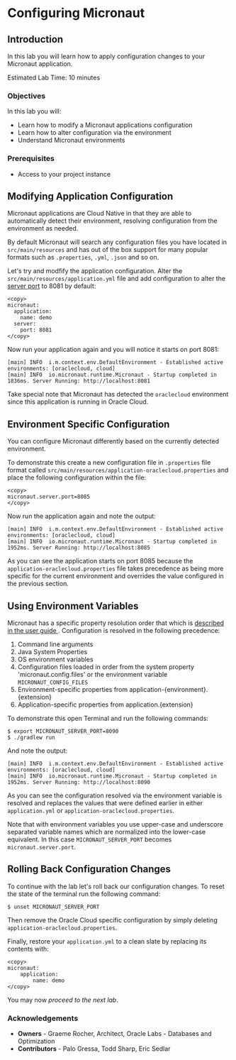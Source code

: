 # Configuring Micronaut

## Introduction
In this lab you will learn how to apply configuration changes to your Micronaut application.

Estimated Lab Time: 10 minutes

### Objectives

In this lab you will:
* Learn how to modify a Micronaut applications configuration
* Learn how to alter configuration via the environment
* Understand Micronaut environments

### Prerequisites
- Access to your project instance

## Modifying Application Configuration

Micronaut applications are Cloud Native in that they are able to automatically detect their environment, resolving configuration from the environment as needed.

By default Micronaut will search any configuration files you have located in `src/main/resources` and has out of the box support for many popular formats such as `.properties`, `.yml`, `.json` and so on.

Let's try and modfify the application configuration. Alter the `src/main/resources/application.yml` file and add configuration to alter the [server port](https://docs.micronaut.io/latest/guide/configurationreference.html#io.micronaut.http.server.HttpServerConfiguration) to 8081 by default:

	<copy>
	micronaut:
	  application:
	    name: demo
	  server:
	    port: 8081
	</copy>

Now run your application again and you will notice it starts on port 8081:

```
[main] INFO  i.m.context.env.DefaultEnvironment - Established active environments: [oraclecloud, cloud]
[main] INFO  io.micronaut.runtime.Micronaut - Startup completed in 1836ms. Server Running: http://localhost:8081
```

Take special note that Micronaut has detected the `oraclecloud` environment since this application is running in Oracle Cloud.


## Environment Specific Configuration

You can configure Micronaut differently based on the currently detected environment.

To demonstrate this create a new configuration file in `.properties` file format called `src/main/resources/application-oraclecloud.properties` and place the following configuration within the file:

	<copy>
	micronaut.server.port=8085
	</copy>

Now run the application again and note the output:

```
[main] INFO  i.m.context.env.DefaultEnvironment - Established active environments: [oraclecloud, cloud]
[main] INFO  io.micronaut.runtime.Micronaut - Startup completed in 1952ms. Server Running: http://localhost:8085
```

As you can see the application starts on port 8085 because the `application-oraclecloud.properties` file takes precedence as being more specific for the current environment and overrides the value configured in the previous section.

## Using Environment Variables

Micronaut has a specific property resolution order that which is [described in the user guide ](https://docs.micronaut.io/latest/guide/index.html#propertySource). Configuration is resolved in the following precedence:

1. Command line arguments
2. Java System Properties
3. OS environment variables
4. Configuration files loaded in order from the system property 'micronaut.config.files' or the environment variable `MICRONAUT_CONFIG_FILES`
5. Environment-specific properties from application-{environment}.{extension}
6. Application-specific properties from application.{extension} 

To demonstrate this open Terminal and run the following commands:

```
$ export MICRONAUT_SERVER_PORT=8090
$ ./gradlew run
```

And note the output:

```
[main] INFO  i.m.context.env.DefaultEnvironment - Established active environments: [oraclecloud, cloud]
[main] INFO  io.micronaut.runtime.Micronaut - Startup completed in 1952ms. Server Running: http://localhost:8090
```

As you can see the configuration resolved via the environment variable is resolved and replaces the values that were defined earlier in either `application.yml` or `application-oraclecloud.properties`.

Note that with environment variables you use upper-case and underscore separated variable names which are normalized into the lower-case equivalent. In this case `MICRONAUT_SERVER_PORT` becomes `micronaut.server.port`.

## Rolling Back Configuration Changes

To continue with the lab let's roll back our configuration changes. To reset the state of the terminal run the following command:

```
$ unset MICRONAUT_SERVER_PORT
```

Then remove the Oracle Cloud specific configuration by simply deleting `application-oraclecloud.properties`.

Finally, restore your `application.yml` to a clean slate by replacing its contents with:

	<copy>
	micronaut:
		application:
			name: demo
	</copy>

You may now *proceed to the next lab*.

### Acknowledgements
- **Owners** - Graeme Rocher, Architect, Oracle Labs - Databases and Optimization
- **Contributors** - Palo Gressa, Todd Sharp, Eric Sedlar